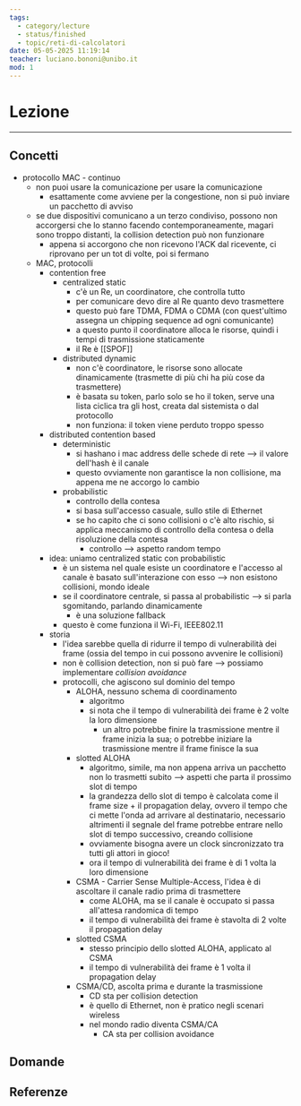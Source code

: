 ```yaml
---
tags:
  - category/lecture
  - status/finished
  - topic/reti-di-calcolatori
date: 05-05-2025 11:19:14
teacher: luciano.bononi@unibo.it
mod: 1
---
```

# Lezione
---
## Concetti
- protocollo MAC - continuo
	- non puoi usare la comunicazione per usare la comunicazione
		- esattamente come avviene per la congestione, non si può inviare un pacchetto di avviso
	- se due dispositivi comunicano a un terzo condiviso, possono non accorgersi che lo stanno facendo contemporaneamente, magari sono troppo distanti, la collision detection può non funzionare
		- appena si accorgono che non ricevono l'ACK dal ricevente, ci riprovano per un tot di volte, poi si fermano
	- MAC, protocolli
		- contention free
			- centralized static
				- c'è un Re, un coordinatore, che controlla tutto
				- per comunicare devo dire al Re quanto devo trasmettere
				- questo può fare TDMA, FDMA o CDMA (con quest'ultimo assegna un chipping sequence ad ogni comunicante)
				- a questo punto il coordinatore alloca le risorse, quindi i tempi di trasmissione staticamente
				- il Re è [[SPOF]]
			- distributed dynamic
				- non c'è coordinatore, le risorse sono allocate dinamicamente (trasmette di più chi ha più cose da trasmettere)
				- è basata su token, parlo solo se ho il token, serve una lista ciclica tra gli host, creata dal sistemista o dal protocollo
				- non funziona: il token viene perduto troppo spesso
		- distributed contention based
			- deterministic
				- si hashano i mac address delle schede di rete --> il valore dell'hash è il canale
				- questo ovviamente non garantisce la non collisione, ma appena me ne accorgo lo cambio
			- probabilistic
				- controllo della contesa
				- si basa sull'accesso casuale, sullo stile di Ethernet
				- se ho capito che ci sono collisioni o c'è alto rischio, si applica meccanismo di controllo della contesa o della risoluzione della contesa
					- controllo --> aspetto random tempo
		- idea: uniamo centralized static con probabilistic
			- è un sistema nel quale esiste un coordinatore e l'accesso al canale è basato sull'interazione con esso --> non esistono collisioni, mondo ideale
			- se il coordinatore centrale, si passa al probabilistic --> si parla sgomitando, parlando dinamicamente
				- è una soluzione fallback
			- questo è come funziona il Wi-Fi, IEEE802.11
		- storia
			- l'idea sarebbe quella di ridurre il tempo di vulnerabilità dei frame (ossia del tempo in cui possono avvenire le collisioni)
			- non è collision detection, non si può fare --> possiamo implementare _collision avoidance_
			- protocolli, che agiscono sul dominio del tempo
				- ALOHA, nessuno schema di coordinamento
					- algoritmo
					- si nota che il tempo di vulnerabilità dei frame è 2 volte la loro dimensione
						- un altro potrebbe finire la trasmissione mentre il frame inizia la sua; o potrebbe iniziare la trasmissione mentre il frame finisce la sua
				- slotted ALOHA
					- algoritmo, simile, ma non appena arriva un pacchetto non lo trasmetti subito --> aspetti che parta il prossimo slot di tempo
					- la grandezza dello slot di tempo è calcolata come il frame size + il propagation delay, ovvero il tempo che ci mette l'onda ad arrivare al destinatario, necessario altrimenti il segnale del frame potrebbe entrare nello slot di tempo successivo, creando collisione
					- ovviamente bisogna avere un clock sincronizzato tra tutti gli attori in gioco!
					- ora il tempo di vulnerabilità dei frame è di 1 volta la loro dimensione
				- CSMA - Carrier Sense Multiple-Access, l'idea è di ascoltare il canale radio prima di trasmettere
					- come ALOHA, ma se il canale è occupato si passa all'attesa randomica di tempo
					- il tempo di vulnerabilità dei frame è stavolta di 2 volte il propagation delay
				- slotted CSMA
					- stesso principio dello slotted ALOHA, applicato al CSMA
					- il tempo di vulnerabilità dei frame è 1 volta il propagation delay
				- CSMA/CD, ascolta prima e durante la trasmissione
					- CD sta per collision detection
					- è quello di Ethernet, non è pratico negli scenari wireless
					- nel mondo radio diventa CSMA/CA
						- CA sta per collision avoidance

## Domande

## Referenze
